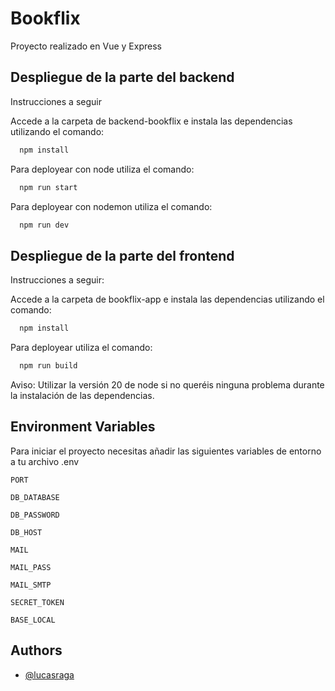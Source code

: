 # Bookflix

Proyecto realizado en Vue y Express


## Despliegue de la parte del backend

Instrucciones a seguir

Accede a la carpeta de backend-bookflix e instala las dependencias utilizando el comando:

```bash
  npm install
```

Para deployear con node utiliza el comando:

```bash
  npm run start
```
Para deployear con nodemon utiliza el comando:

```bash
  npm run dev
```


## Despliegue de la parte del frontend

Instrucciones a seguir:

Accede a la carpeta de bookflix-app e instala las dependencias utilizando el comando:

```bash
  npm install
```

Para deployear utiliza el comando:

```bash
  npm run build
```

Aviso: Utilizar la versión 20 de node si no queréis ninguna problema durante la instalación de las dependencias.


## Environment Variables

Para iniciar el proyecto necesitas añadir las siguientes variables de entorno a tu archivo .env

`PORT`

`DB_DATABASE`

`DB_PASSWORD`

`DB_HOST`

`MAIL`

`MAIL_PASS`

`MAIL_SMTP`

`SECRET_TOKEN`

`BASE_LOCAL`


## Authors

- [@lucasraga](https://github.com/LucasRagaLara)
